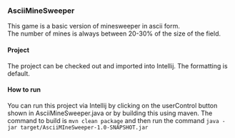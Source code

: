 ### AsciiMineSweeper ### 
This game is a basic version of minesweeper in ascii form.  
The number of mines is always between 20-30% of the size of the field. 

#### Project ####
The project can be checked out and imported into Intellij. The formatting is default.

#### How to run ####  
You can run this project via Intellij by clicking on the userControl button shown in AsciiMineSweeper.java or by building this using maven. The command to build is `mvn clean package` and then run the command `java -jar target/AsciiMIneSweeper-1.0-SNAPSHOT.jar`
